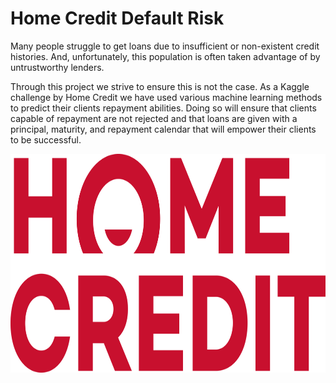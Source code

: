 # Home Credit Default Risk

Many people struggle to get loans due to insufficient or non-existent credit histories. And, unfortunately, this population is often taken advantage of by untrustworthy lenders.

Through this project we strive to ensure this is not the case. As a Kaggle challenge by Home Credit we have used various machine learning methods to predict their clients repayment abilities. Doing so will ensure that clients capable of repayment are not rejected and that loans are given with a principal, maturity, and repayment calendar that will empower their clients to be successful.

<p align = "center"><img width="600" img height="350" src=https://github.com/siddh30/Home_Credit_Default_Risk/blob/master/logo.png> </p>
 
